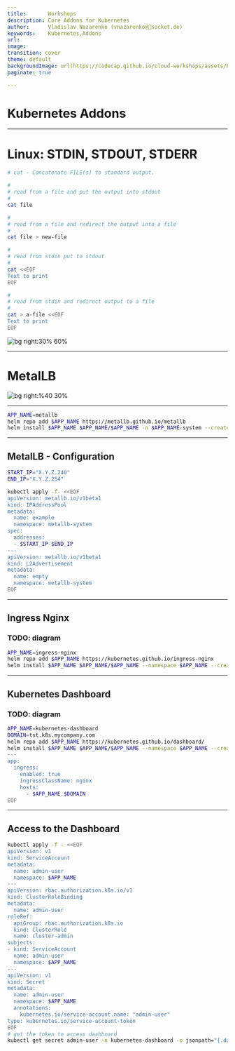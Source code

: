 ```yaml
---
title:       Workshops
description: Core Addons for Kubernetes
author:      Vladislav Nazarenko (vnazarenko@📯socket.de)
keywords:    Kubernetes,Addons
url:         
image:
transition: cover
theme: default
backgroundImage: url(https://codecap.github.io/cloud-workshops/assets/background.jpg)
paginate: true

---
```


# Kubernetes Addons

---

# Linux: STDIN, STDOUT, STDERR

```bash
# cat - Concatenate FILE(s) to standard output.

#
# read from a file and put the output into stdout
#
cat file

#
# read from a file and redirect the output into a file
#
cat file > new-file

#
# read from stdin put to stdout
#
cat <<EOF
Text to print
EOF

#
# read from stdin and redirect output to a file
#
cat > a-file <<EOF
Text to print
EOF
```


![bg right:30% 60%](https://cdn.hashnode.com/res/hashnode/image/upload/v1630813456614/NTviFs-yT.png?auto=compress,format&format=webp)


---

# MetalLB
![bg right:%40 30%](https://codecap.github.io/cloud-workshops/assets/metallb-layer2.png)

---
```bash
APP_NAME=metallb
helm repo add $APP_NAME https://metallb.github.io/metallb
helm install $APP_NAME $APP_NAME/$APP_NAME -n $APP_NAME-system --create-namespace
```
---

## MetalLB - Configuration
```bash
START_IP="X.Y.Z.240"
END_IP="X.Y.Z.254"

kubectl apply -f- <<EOF
apiVersion: metallb.io/v1beta1
kind: IPAddressPool
metadata:
  name: example
  namespace: metallb-system
spec:
  addresses:
  - $START_IP-$END_IP
---
apiVersion: metallb.io/v1beta1
kind: L2Advertisement
metadata:
  name: empty
  namespace: metallb-system
EOF
```
---

## Ingress Nginx

### TODO: diagram


```bash
APP_NAME=ingress-nginx
helm repo add $APP_NAME https://kubernetes.github.io/ingress-nginx
helm install $APP_NAME $APP_NAME/$APP_NAME --namespace $APP_NAME --create-namespace
```
---

## Kubernetes Dashboard

### TODO: diagram


```bash
APP_NAME=kubernetes-dashboard
DOMAIN=tst.k8s.mycompany.com
helm repo add $APP_NAME https://kubernetes.github.io/dashboard/
helm install $APP_NAME $APP_NAME/$APP_NAME --namespace $APP_NAME --create-namespace --values - <<EOF
---
app:
  ingress:
    enabled: true
    ingressClassName: nginx
    hosts:
      - $APP_NAME.$DOMAIN
EOF


```
--- 
## Access to the Dashboard
```bash
kubectl apply -f - <<EOF
apiVersion: v1
kind: ServiceAccount
metadata:
  name: admin-user
  namespace: $APP_NAME
---
apiVersion: rbac.authorization.k8s.io/v1
kind: ClusterRoleBinding
metadata:
  name: admin-user
roleRef:
  apiGroup: rbac.authorization.k8s.io
  kind: ClusterRole
  name: cluster-admin
subjects:
- kind: ServiceAccount
  name: admin-user
  namespace: $APP_NAME
---
apiVersion: v1
kind: Secret
metadata:
  name: admin-user
  namespace: $APP_NAME
  annotations:
    kubernetes.io/service-account.name: "admin-user"
type: kubernetes.io/service-account-token
EOF
# get the token to access dashboard
kubectl get secret admin-user -n kubernetes-dashboard -o jsonpath="{.data.token}" | base64 -d
```
